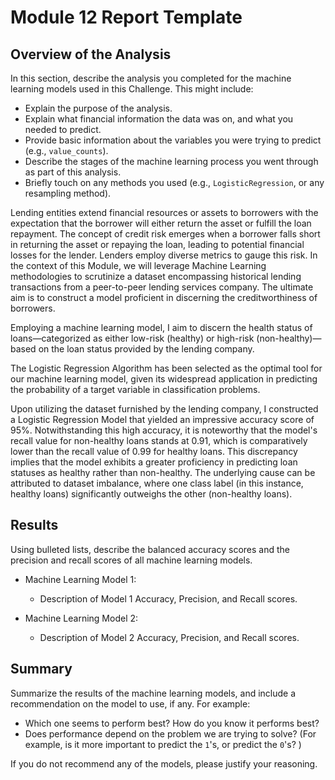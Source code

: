 # Module 12 Report Template

## Overview of the Analysis

In this section, describe the analysis you completed for the machine learning models used in this Challenge. This might include:

* Explain the purpose of the analysis.
* Explain what financial information the data was on, and what you needed to predict.
* Provide basic information about the variables you were trying to predict (e.g., `value_counts`).
* Describe the stages of the machine learning process you went through as part of this analysis.
* Briefly touch on any methods you used (e.g., `LogisticRegression`, or any resampling method).

Lending entities extend financial resources or assets to borrowers with the expectation that the borrower will either return the asset or fulfill the loan repayment. The concept of credit risk emerges when a borrower falls short in returning the asset or repaying the loan, leading to potential financial losses for the lender. Lenders employ diverse metrics to gauge this risk. In the context of this Module, we will leverage Machine Learning methodologies to scrutinize a dataset encompassing historical lending transactions from a peer-to-peer lending services company. The ultimate aim is to construct a model proficient in discerning the creditworthiness of borrowers.

Employing a machine learning model, I aim to discern the health status of loans—categorized as either low-risk (healthy) or high-risk (non-healthy)—based on the loan status provided by the lending company.

The Logistic Regression Algorithm has been selected as the optimal tool for our machine learning model, given its widespread application in predicting the probability of a target variable in classification problems.

Upon utilizing the dataset furnished by the lending company, I constructed a Logistic Regression Model that yielded an impressive accuracy score of 95%. Notwithstanding this high accuracy, it is noteworthy that the model's recall value for non-healthy loans stands at 0.91, which is comparatively lower than the recall value of 0.99 for healthy loans. This discrepancy implies that the model exhibits a greater proficiency in predicting loan statuses as healthy rather than non-healthy. The underlying cause can be attributed to dataset imbalance, where one class label (in this instance, healthy loans) significantly outweighs the other (non-healthy loans).

## Results

Using bulleted lists, describe the balanced accuracy scores and the precision and recall scores of all machine learning models.

* Machine Learning Model 1:
  * Description of Model 1 Accuracy, Precision, and Recall scores.



* Machine Learning Model 2:
  * Description of Model 2 Accuracy, Precision, and Recall scores.

## Summary

Summarize the results of the machine learning models, and include a recommendation on the model to use, if any. For example:
* Which one seems to perform best? How do you know it performs best?
* Does performance depend on the problem we are trying to solve? (For example, is it more important to predict the `1`'s, or predict the `0`'s? )

If you do not recommend any of the models, please justify your reasoning.
